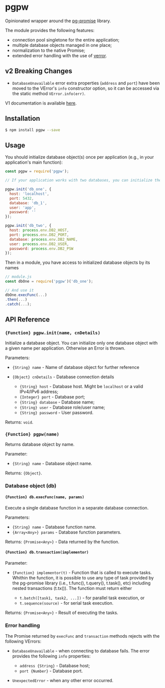 # pgpw

Opinionated wrapper around the [pg-promise](https://www.npmjs.com/package/pg-promise) library.

The module provides the following features:

* connection pool singletone for the entire application;
* multiple database objects managed in one place;
* normalization to the native Promise;
* extended error handling with the use of [verror](https://www.npmjs.com/package/verror).

## v2 Breaking Changes

* `DatabaseUnavailable` error extra properties (`address` and `port`) have been moved to the VError's `info` constructor option, so it can be accessed via the static method `VError.info(err)`.

V1 documentation is available [here](https://github.com/AlexeyGorokhov/pgpw/blob/master/docs_archive/v1.md).

## Installation

```bash
$ npm install pgpw --save
```

## Usage

You should initialize database object(s) once per application (e.g., in your application's main function):

```javascript
const pgpw = require('pgpw');

// If your application works with two databases, you can initialize them both here

pgpw.init('db_one', {
  host: 'localhost',
  port: 5432,
  database: 'db_1',
  user: 'app',
  password: ''
});

pgpw.init('db_two', {
  host: process.env.DB2_HOST,
  port: process.env.DB2_PORT,
  database: process.env.DB2_NAME,
  user: process.env.DB2_USER,
  password: process.env.DB2_PSW
});
```

Then in a module, you have access to initialized database objects by its names

```javascript
// module.js
const dbOne = require('pgpw')('db_one');

// And use it
dbOne.execFunc(...)
.then(...)
.catch(...);
```

## API Reference

### `{Function} pgpw.init(name, cnDetails)`

Initialize a database object. You can initialize only one database object with a given name per application. Otherwise an Error is thrown.

Parameters:

* `{String} name` - Name of database object for further reference

* `{Object} cnDetails` - Database connection details
  * `{String} host` - Database host. Might be `localhost` or a valid IPv4/IPv6 address;
  * `{Integer} port` - Database port;
  * `{String} database` - Database name;
  * `{String} user` - Database role/user name;
  * `{String} password` - User password.

Returns: `void`.

### `{Function} pgpw(name)`

Returns database object by name.

Parameter:

* `{String} name` - Database object name.

Returns: `{Object}`.

### Database object (db)

#### `{Function} db.execFunc(name, params)`

Execute a single database function in a separate database connection.

Parameters:

* `{String} name` - Database function name.
* `{Array<Any>} params` - Database function parameters.

Returns: `{Promise<Any>}` - Data returned by the function.

#### `{Function} db.transaction(implementor)`

Parameter:

* `{Function} implementor(t)` - Function that is called to execute tasks. Whithin the function, it is possible to use any type of task provided by the pg-promise library (i.e., t.func(), t.query(), t.task(), etc) including nested transactions (t.tx()). The function must return either

  * `t.batch([task1, task2, ...])` - for parallel task execution, or
  * `t.sequence(source)` - for serial task execution.

Returns: `{Promise<Any>}` - Result of executing the tasks.

### Error handling

The Promise returned by `execFunc` and `transaction` methods rejects with the following VErrors:

* `DatabaseUnavailable` - when connecting to database fails. The error provides the following `info` properties:
  * `address {String}` - Database host;
  * `port {Number}` - Database port.

* `UnexpectedError` - when any other error occurred.

